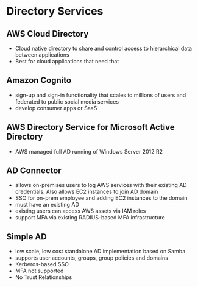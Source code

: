 # Directory Services
## AWS Cloud Directory
- Cloud native directory to share and control access to hierarchical data between applications
- Best for cloud applications that need that

## Amazon Cognito
- sign-up and sign-in functionality that scales to millions of users and federated to public social media services
- develop consumer apps or SaaS

## AWS Directory Service for Microsoft Active Directory
- AWS managed full AD running of Windows Server 2012 R2

## AD Connector
- allows on-premises users to log AWS services with their existing AD credentials. Also allows EC2 instances to join AD domain
- SSO for on-prem employee and adding EC2 instances to the domain
- must have an existing AD
- existing users can access AWS assets via IAM roles
- support MFA via existing RADIUS-based MFA infrastructure

## Simple AD
- low scale, low cost standalone AD implementation based on Samba
- supports user accounts, groups, group policies and domains
- Kerberos-based SSO
- MFA not supported
- No Trust Relationships